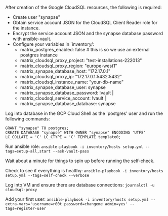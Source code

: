 After creation of the Google CloudSQL resources, the following is required:
* Create user "synapse"
* Obtain service account JSON for the CloudSQL Client Reader role for the instance.
* Encrypt the service account JSON and the synapse database password with ansible-vault.
* Configure your variables in `inventory/:
  - matrix_postgres_enabled: false # this is so we use an external postgres instance
  - matrix_cloudsql_proxy_project: "test-installations-222013"
  - matrix_cloudsql_proxy_region: "europe-west1"
  - matrix_synapse_database_host: "172.17.0.1"
  - matrix_cloudsql_proxy_ip: "172.17.0.1:5432:5432"
  - matrix_cloudsql_instance_name: "your-db-name"
  - matrix_synapse_database_user: synapse
  - matrix_synapse_database_password: !vault |
  - matrix_cloudsql_service_account: !vault |
  - matrix_synapse_database_database: synapse

Log into database in the GCP Cloud Shell as the 'postgres' user and run the following commands:

```
GRANT "synapse" TO postgres;
CREATE DATABASE "synapse" WITH OWNER "synapse" ENCODING 'UTF8' LC_COLLATE = 'C' LC_CTYPE = 'C' TEMPLATE template0;
```

Run ansible role: 
`ansible-playbook -i inventory/hosts setup.yml --tags=setup-all,start --ask-vault-pass`

Wait about a minute for things to spin up before running the self-check.

Check to see if everything is healthy:
`ansible-playbook -i inventory/hosts setup.yml --tags=self-check --verbose`

Log into VM and ensure there are database connections:
`journalctl -u cloudsql-proxy`

Add your first user:
`ansible-playbook -i inventory/hosts setup.yml --extra-vars='username=r00t password=changeme admin=yes' --tags=register-user`
